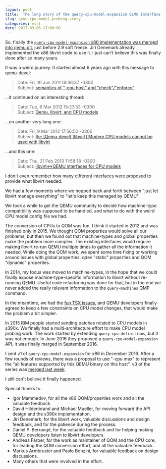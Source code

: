 ```yaml
---
layout: post
title: 'The long story of the query-cpu-model-expansion QEMU interface'
slug: qemu-cpu-model-probing-story
categories: virt
date: 2017-03-06 17:00:00
---
```

So, finally the [`query-cpu-model-expansion` x86 implementation was merged
into qemu.git](https://github.com/qemu/qemu/commit/666095c852d32df65b5982fcc8c85332979b7fc1),
just before 2.9 soft freeze. Jiri Denemark already implemented
the x86 libvirt code to use it. I just can't believe this was
finally done after so many years.

<!--more-->

It was a weird journey. It started almost 6 years ago with this
message to qemu-devel:

> Date: Fri, 10 Jun 2011 18:36:37 -0300<br>
> Subject: <a href="https://www.mail-archive.com/kvm@vger.kernel.org/msg55640.html">semantics of "-cpu host" and "check"/"enforce"</a>

...it continued on an interesting thread:

> Date: Tue, 6 Mar 2012 15:27:53 -0300<br>
> Subject: <a href="http://www.mail-archive.com/qemu-devel@nongnu.org/msg100533.html">Qemu, libvirt, and CPU models</a>

...on another very long one:

> Date: Fri, 9 Mar 2012 17:56:52 -0300<br>
> Subject: <a href="http://www.mail-archive.com/qemu-devel@nongnu.org/msg101215.html">Re: [Qemu-devel] [libvirt] Modern CPU models cannot be used with libvirt</a>

...and this one:

> Date: Thu, 21 Feb 2013 11:58:18 -0300<br>
> Subject: <a href="http://www.mail-archive.com/qemu-devel@nongnu.org/msg156534.html">libvirt<->QEMU interfaces for CPU models</a>

I don't even remember how many different interfaces were proposed
to provide what libvirt needed.

We had a few moments where we hopped back and forth between "just
let libvirt manage everything" to "let's keep this managed by
QEMU".

We took a while to get the QEMU community to decide how machine-type
compatibility was supposed to be handled, and what to do
with the weird CPU model config file we had.

The conversion of CPUs to QOM was fun. I think it started in 2012
and was finished only in 2015. We thought QOM properties would
solve all our problems, but then we found out that machine-types
and global properties make the problem more complex. The existing
interfaces would require making libvirt re-run QEMU multiple
times to gather all the information it needed. While doing the
QOM work, we spent some time fixing or working around issues with
global properties, qdev "static" properties and QOM "dynamic"
properties.

In 2014, my focus was moved to machine-types, in the hope that we
could finally expose machine-type-specific information to libvirt
without re-running QEMU. Useful code refactoring was done for
that, but in the end we never added the really relevant
information to the `query-machines` QMP command.

In the meantime, we had the
<a href="https://bugzilla.redhat.com/show_bug.cgi?id=1199446">fun TSX issues</a>,
and QEMU developers finally agreed to keep a few constraints on CPU
model changes, that would make the problem a bit simpler.

In 2015 IBM people started sending patches related to CPU models
in s390x. We finally had a multi-architecture effort to make CPU
model probing work. The work started by extending
`query-cpu-definitions`, but it was not enough. In June 2016 they
proposed a `query-cpu-model-expansion` API. It was finally merged
in September 2016.

I sent v1 of `query-cpu-model-expansion` for x86 in December 2016.
After a few rounds of reviews, there was a proposal to use
"-cpu max" to represent the "all features supported by this QEMU
binary on this host". v3 of the series was
[merged last week](https://github.com/qemu/qemu/commit/666095c852d32df65b5982fcc8c85332979b7fc1).

I still can't believe it finally happened.

Special thanks to:
* Igor Mammedov, for all the x86 QOM/properties work and all the
  valuable feedback.
* David Hildenbrand and Michael Mueller, for moving forward the
  API design and the s390x implementation.
* Jiri Denemark, for the libvirt work, valuable discussions and
  design feedback, and for the patience during the process.
* Daniel P. Berrangé, for the valuable feedback and for helping
  making QEMU developers listen to libvirt developers.
* Andreas Färber, for the work as maintainer of QOM and the CPU
  core, for leading the QOM conversion effort, and all the
  valuable feedback.
* Markus Armbruster and Paolo Bonzini, for valuable feedback on
  design discussions.
* Many others that were involved in the effort.
